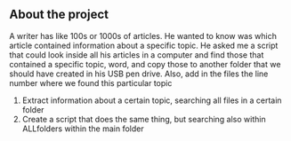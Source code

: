 ## About the project
A writer has like 100s or 1000s of articles. He wanted to know was which article contained information about a specific topic. He asked me a script that could look inside all his articles in a computer and find those that contained a specific topic, word, and copy those to another folder that we should have created in his USB pen drive. Also, add in the files the line number where we found this particular topic

1. Extract information about a certain topic, searching all files in a certain folder
2. Create a script that does the same thing, but searching also within ALLfolders within the main folder
